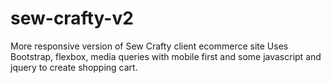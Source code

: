 # sew-crafty-v2
More responsive version of Sew Crafty client ecommerce site
Uses Bootstrap, flexbox, media queries with mobile first and some javascript and jquery to create shopping cart.
